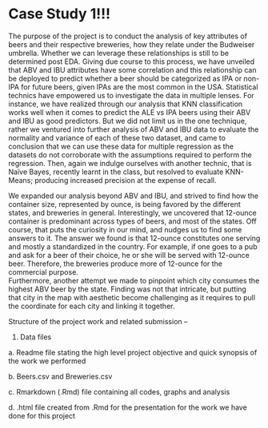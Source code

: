 # Case Study 1!!!
The purpose of the project is to conduct the analysis of key attributes of beers and their respective breweries, how they relate under the Budweiser umbrella. Whether we can leverage these relationships is still to be determined post EDA. Giving due course to this process, we have unveiled that ABV and IBU attributes have some correlation and this relationship can be deployed to predict whether a beer should be categorized as IPA or non-IPA for future beers, given IPAs are the most common in the USA.  Statistical technics have empowered us to investigate the data in multiple lenses. For instance, we have realized through our analysis that KNN classification works well when it comes to predict the ALE vs IPA beers using their ABV and IBU as good predictors. 
 But we did not limit us in the one technique, rather we ventured into further analysis of ABV and IBU data to evaluate the normality and variance of each of these two dataset, and came to conclusion that we can use these data for multiple regression as the datasets do not corroborate with the assumptions required to perform the regression. Then, again we indulge ourselves with another technic, that is Naïve Bayes, recently learnt in the class, but resolved to evaluate KNN-Means; producing increased precision at the expense of recall. 

We expanded our analysis beyond ABV and IBU, and strived to find how the container size, represented by ounce, is being favored by the different states, and breweries in general. Interestingly, we uncovered that 12-ounce container is predominant across types of beers, and most of the states.  Off course, that puts the curiosity in our mind, and nudges us to find some answers to it. The answer we found is that 12-ounce constitutes one serving and mostly a standardized in the country. For example, if one goes to a pub and ask for a beer of their choice, he or she will be served with 12-ounce beer. Therefore, the breweries produce more of 12-ounce for the commercial purpose.  
Furthermore, another attempt we made to pinpoint which city consumes the highest ABV beer by the state. Finding was not that intricate, but putting that city in the map with aesthetic become challenging as it requires to pull the coordinate for each city and linking it together.

Structure of the project work and related submission – 
1.	Data files 

a.	Readme file stating the high level project objective and quick synopsis of the work we performed

b.	Beers.csv and Breweries.csv

c.	Rmarkdown (.Rmd) file containing all codes, graphs and analysis

d.	.html file created from .Rmd for the presentation for the work we have done for this project
